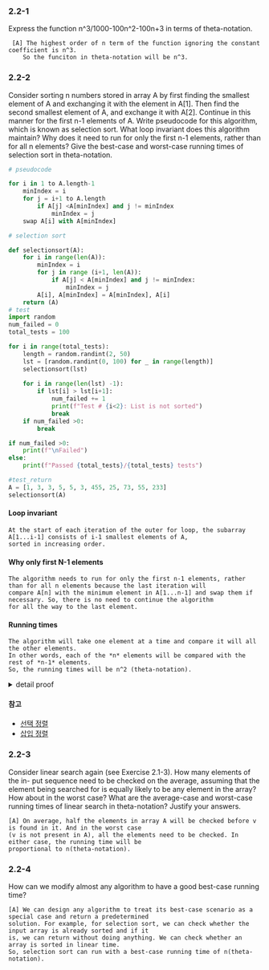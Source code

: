 ### 2.2-1

Express the function n^3/1000-100n^2-100n+3 in terms of theta-notation.

     
     [A] The highest order of n term of the function ignoring the constant coefficient is n^3. 
        So the funciton in theta-notation will be n^3.

### 2.2-2

Consider sorting n numbers stored in array A by first finding the smallest element of A and exchanging it with the element in A[1]. Then find the second smallest element of A, and exchange it with A[2]. Continue in this manner for the first n-1 elements of A. Write pseudocode for this algorithm, which is known as selection sort. What loop invariant does this algorithm maintain? Why does it need to run for only the first n-1 elements, rather than for all n elements? Give the best-case and worst-case running times of selection sort in theta-notation.


```python
# pseudocode

for i in 1 to A.length-1
    minIndex = i
    for j = i+1 to A.length
        if A[j] <A[minIndex] and j != minIndex
            minIndex = j
    swap A[i] with A[minIndex]
```


```python
# selection sort

def selectionsort(A):
    for i in range(len(A)):
        minIndex = i
        for j in range (i+1, len(A)):
            if A[j] < A[minIndex] and j != minIndex:
                minIndex = j
        A[i], A[minIndex] = A[minIndex], A[i]
    return (A)
# test
import random
num_failed = 0
total_tests = 100

for i in range(total_tests):
    length = random.randint(2, 50)
    lst = [random.randint(0, 100) for _ in range(length)]
    selectionsort(lst)
    
    for i in range(len(lst) -1):
        if lst[i] > lst[i+1]:
            num_failed += 1
            print(f"Test # {i<2}: List is not sorted")
            break
    if num_failed >0:
        break

if num_failed >0:
    print(f"\nFailed")
else:
    print(f"Passed {total_tests}/{total_tests} tests")

#test_return
A = [1, 3, 3, 5, 5, 3, 455, 25, 73, 55, 233]
selectionsort(A)
```

#### Loop invariant
    At the start of each iteration of the outer for loop, the subarray A[1...i-1] consists of i-1 smallest elements of A, 
    sorted in increasing order.

#### Why only first N-1 elements
    The algorithm needs to run for only the first n-1 elements, rather than for all n elements because the last iteration will 
    compare A[n] with the minimum element in A[1...n-1] and swap them if necessary. So, there is no need to continue the algorithm 
    for all the way to the last element.

#### Running times
    The algorithm will take one element at a time and compare it will all the other elements. 
    In other words, each of the *n* elements will be compared with the rest of *n-1* elements. 
    So, the running times will be n^2 (theta-notation).

<details>
<summary> detail proof </summary>
<div markdown = '1'>

<img width="858" alt="image" src="https://user-images.githubusercontent.com/84297888/149683760-b7e3da98-ae3e-4de3-a0aa-f887c98e939a.png">
<div>
        </details>
    
#### 참고
- [선택 정렬](https://hyen4110.tistory.com/53)
- [삽입 정렬](https://hyen4110.tistory.com/54?category=951732)

### 2.2-3

Consider linear search again (see Exercise 2.1-3). How many elements of the in- put sequence need to be checked on the average, assuming that the element being searched for is equally likely to be any element in the array? How about in the worst case? What are the average-case and worst-case running times of linear search in theta-notation? Justify your answers.

    [A] On average, half the elements in array A will be checked before v is found in it. And in the worst case 
    (v is not present in A), all the elements need to be checked. In either case, the running time will be 
    proportional to n(theta-notation).

### 2.2-4

How can we modify almost any algorithm to have a good best-case running time?


    [A] We can design any algorithm to treat its best-case scenario as a special case and return a predetermined
    solution. For example, for selection sort, we can check whether the input array is already sorted and if it
    is, we can return without doing anything. We can check whether an array is sorted in linear time. 
    So, selection sort can run with a best-case running time of n(theta-notation).
        
